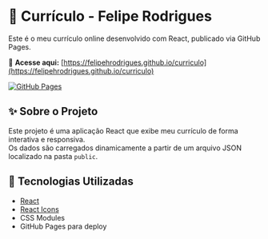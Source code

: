# 📄 Currículo - Felipe Rodrigues

Este é o meu currículo online desenvolvido com React, publicado via GitHub Pages.

🔗 **Acesse aqui:** [https://felipehrodrigues.github.io/curriculo](https://felipehrodrigues.github.io/curriculo)

[![GitHub Pages](https://img.shields.io/badge/Ver%20no-GitHub%20Pages-blue?style=flat-square&logo=github)](https://felipehrodrigues.github.io/curriculo)

## ✨ Sobre o Projeto

Este projeto é uma aplicação React que exibe meu currículo de forma interativa e responsiva.  
Os dados são carregados dinamicamente a partir de um arquivo JSON localizado na pasta `public`.

## 🚀 Tecnologias Utilizadas

- [React](https://reactjs.org/)
- [React Icons](https://react-icons.github.io/react-icons/)
- CSS Modules
- GitHub Pages para deploy

